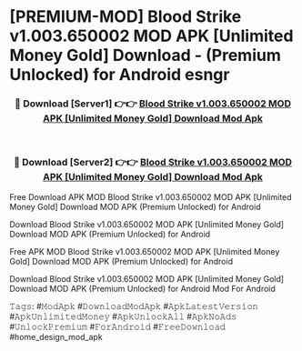 # [PREMIUM-MOD] Blood Strike v1.003.650002 MOD APK [Unlimited Money Gold] Download - (Premium Unlocked) for Android esngr



<div align="center">
<h3>🔴 Download [Server1] 👉👉 <a href="https://momento.my/?title=Blood_Strike_v1.003.650002_MOD_APK_[Unlimited_Money_Gold]_Download">Blood Strike v1.003.650002 MOD APK [Unlimited Money Gold] Download Mod Apk</a></h3><br>

<h3>🔴 Download [Server2] 👉👉 <a href="https://momento.my/?title=Blood_Strike_v1.003.650002_MOD_APK_[Unlimited_Money_Gold]_Download">Blood Strike v1.003.650002 MOD APK [Unlimited Money Gold] Download Mod Apk</a></h3>
</div>



Free Download APK MOD Blood Strike v1.003.650002 MOD APK [Unlimited Money Gold] Download MOD APK (Premium Unlocked) for Android

Download Blood Strike v1.003.650002 MOD APK [Unlimited Money Gold] Download MOD APK (Premium Unlocked) for Android

Free APK MOD Blood Strike v1.003.650002 MOD APK [Unlimited Money Gold] Download MOD APK (Premium Unlocked) for Android

Download Blood Strike v1.003.650002 MOD APK [Unlimited Money Gold] Download MOD APK (Premium Unlocked) for Android Mod For Android

𝚃𝚊𝚐𝚜: #𝙼𝚘𝚍𝙰𝚙𝚔 #𝙳𝚘𝚠𝚗𝚕𝚘𝚊𝚍𝙼𝚘𝚍𝙰𝚙𝚔 #𝙰𝚙𝚔𝙻𝚊𝚝𝚎𝚜𝚝𝚅𝚎𝚛𝚜𝚒𝚘𝚗 #𝙰𝚙𝚔𝚄𝚗𝚕𝚒𝚖𝚒𝚝𝚎𝚍𝙼𝚘𝚗𝚎𝚢 #𝙰𝚙𝚔𝚄𝚗𝚕𝚘𝚌𝚔𝙰𝚕𝚕 #𝙰𝚙𝚔𝙽𝚘𝙰𝚍𝚜 #𝚄𝚗𝚕𝚘𝚌𝚔𝙿𝚛𝚎𝚖𝚒𝚞𝚖 #𝙵𝚘𝚛𝙰𝚗𝚍𝚛𝚘𝚒𝚍 #𝙵𝚛𝚎𝚎𝙳𝚘𝚠𝚗𝚕𝚘𝚊𝚍 #home_design_mod_apk
